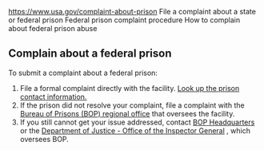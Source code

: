 

https://www.usa.gov/complaint-about-prison
File a complaint about a state or federal prison
Federal prison complaint procedure
How to complain about federal prison abuse

**Complain about a federal prison**
-----------------------------------

To submit a complaint about a federal prison:

1. File a formal complaint directly with the facility.
   [Look up the prison contact information.](https://www.bop.gov/locations/)
2. If the prison did not resolve your complaint, file a complaint with the
   [Bureau of Prisons (BOP) regional office](https://www.bop.gov/about/facilities/offices.jsp)
   that oversees the facility.
3. If you still cannot get your issue addressed, contact
   [BOP Headquarters](https://www.bop.gov/contact/)
   or the
   [Department of Justice - Office of the Inspector General](https://oig.justice.gov/about/directory)
   , which oversees BOP.
